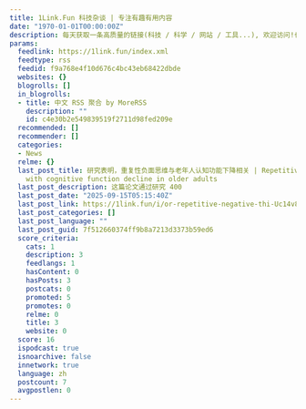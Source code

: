 ```yaml
---
title: 1Link.Fun 科技杂谈 | 专注有趣有用内容
date: "1970-01-01T00:00:00Z"
description: 每天获取一条高质量的链接(科技 / 科学 / 网站 / 工具...), 欢迎访问!也欢迎关注公众号 521link 同步获取内容, 同时开放公众号私信投稿渠道点击这里访问
params:
  feedlink: https://1link.fun/index.xml
  feedtype: rss
  feedid: f9a768e4f10d676c4bc43eb68422dbde
  websites: {}
  blogrolls: []
  in_blogrolls:
  - title: 中文 RSS 聚合 by MoreRSS
    description: ""
    id: c4e30b2e549839519f2711d98fed209e
  recommended: []
  recommender: []
  categories:
  - News
  relme: {}
  last_post_title: 研究表明，重复性负面思维与老年人认知功能下降相关 | Repetitive negative thinking is associated
    with cognitive function decline in older adults
  last_post_description: 这篇论文通过研究 400
  last_post_date: "2025-09-15T05:15:40Z"
  last_post_link: https://1link.fun/i/or-repetitive-negative-thi-Uc14v85SEe5/
  last_post_categories: []
  last_post_language: ""
  last_post_guid: 7f512660374ff9b8a7213d3373b59ed6
  score_criteria:
    cats: 1
    description: 3
    feedlangs: 1
    hasContent: 0
    hasPosts: 3
    postcats: 0
    promoted: 5
    promotes: 0
    relme: 0
    title: 3
    website: 0
  score: 16
  ispodcast: true
  isnoarchive: false
  innetwork: true
  language: zh
  postcount: 7
  avgpostlen: 0
---
```

